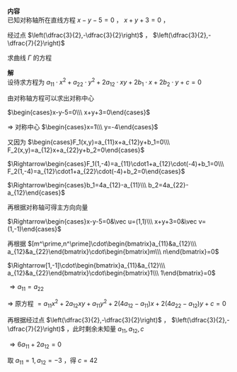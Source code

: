 **内容**  
已知对称轴所在直线方程 $x-y-5=0$ ， $x+y+3=0$ ，  
  
经过点 $\left(\dfrac{3}{2},-\dfrac{3}{2}\right)$ ， $\left(\dfrac{3}{2},-\dfrac{7}{2}\right)$  
  
求曲线 $\Gamma$ 的方程  
  
**解**  
设待求方程为 $a_{11}\cdot x^2+a_{22}\cdot y^2+2a_{12}\cdot xy+2b_1\cdot x+2b_2\cdot y+c=0$  
  
由对称轴方程可以求出对称中心  
  
$\begin{cases}x-y-5=0\\\ x+y+3=0\end{cases}$  
  
$\Rightarrow$ 对称中心 $\begin{cases}x=1\\\ y=-4\end{cases}$  
  
又因为 $\begin{cases}F_1(x,y)=a_{11}x+a_{12}y+b_1=0\\\ F_2(x,y)=a_{12}x+a_{22}y+b_2=0\end{cases}$  
  
$\Rightarrow\begin{cases}F_1(1,-4)=a_{11}\cdot1+a_{12}\cdot(-4)+b_1=0\\\ F_2(1,-4)=a_{12}\cdot1+a_{22}\cdot(-4)+b_2=0\end{cases}$  
  
$\Rightarrow\begin{cases}b_1=4a_{12}-a_{11}\\\ b_2=4a_{22}-a_{12}\end{cases}$  
  
再根据对称轴可得主方向向量  
  
$\Rightarrow\begin{cases}x-y-5=0&\vec u=(1,1)\\\ x+y+3=0&\vec v=(1,-1)\end{cases}$  
  
再根据 $[m^\prime,n^\prime]\cdot\begin{bmatrix}a_{11}&a_{12}\\\ a_{12}&a_{22}\end{bmatrix}\cdot\begin{bmatrix}m\\\ n\end{bmatrix}=0$  
  
$\Rightarrow[1,-1]\cdot\begin{bmatrix}a_{11}&a_{12}\\\ a_{12}&a_{22}\end{bmatrix}\cdot\begin{bmatrix}1\\\ 1\end{bmatrix}=0$  
  
$\Rightarrow a_{11}=a_{22}$  
  
$\Rightarrow$ 原方程 $=a_{11}x^2+2a_{12}xy+a_{11}y^2+2(4a_{12}-a_{11})x+2(4a_{22}-a_{12})y+c=0$  
  
再根据经过点 $\left(\dfrac{3}{2},-\dfrac{3}{2}\right)$ ， $\left(\dfrac{3}{2},-\dfrac{7}{2}\right)$ ，此时剩余未知量 $a_{11},a_{12},c$  
  
$\Rightarrow 6a_{11}+2a_{12}=0$  
  
取 $a_{11}=1,a_{12}=-3$ ，得 $c=42$  
